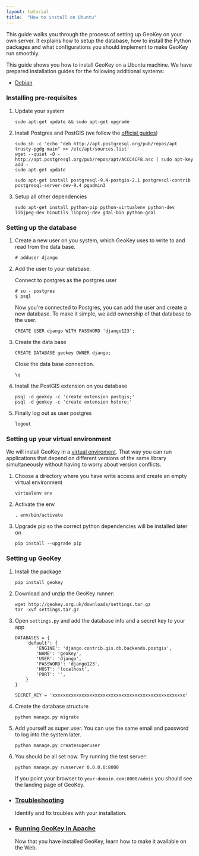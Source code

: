 ```yaml
---
layout: tutorial
title:  "How to install on Ubuntu"
---
```


This guide walks you through the process of setting up GeoKey on your own server. It explains how to setup the database, how to install the Python packages and what configurations you should implement to make GeoKey run smoothly.

<div class="info-box alert alert-warning">
    <i class="fa fa-exclamation-triangle"></i>
    <div>
        This guide shows you how to install GeoKey on a Ubuntu machine. We have prepared installation guides for the following additional systems:
        <ul class="tutorial-links">
            <li><a href="/help/how-to-install.html">Debian</a></li>
        </ul>
    </div>
</div>

### Installing pre-requisites

1. Update your system

    ```
    sudo apt-get update && sudo apt-get upgrade
    ```

2. Install Postgres and PostGIS (we follow the [official guides](http://trac.osgeo.org/postgis/wiki/UsersWikiPostGIS21UbuntuPGSQL93Apt))

    ```
    sudo sh -c 'echo "deb http://apt.postgresql.org/pub/repos/apt trusty-pgdg main" >> /etc/apt/sources.list'
    wget --quiet -O - http://apt.postgresql.org/pub/repos/apt/ACCC4CF8.asc | sudo apt-key add -
    sudo apt-get update

    sudo apt-get install postgresql-9.4-postgis-2.1 postgresql-contrib postgresql-server-dev-9.4 pgadmin3
    ```

3. Setup all other dependencies

    ```
    sudo apt-get install python-pip python-virtualenv python-dev libjpeg-dev binutils libproj-dev gdal-bin python-gdal
    ```

### Setting up the database

1. Create a new user on you system, which GeoKey uses to write to and read from the data base.

    ```
    # adduser django
    ```

2. Add the user to your database.

    Connect to postgres as the postgres user

    ```
    # su - postgres
    $ psql
    ```

    Now you're connected to Postgres, you can add the user and create a new database. To make it simple, we add ownership of that database to the user.

    ```
    CREATE USER django WITH PASSWORD 'django123';
    ```

3. Create the data base

    ```
    CREATE DATABASE geokey OWNER django;
    ```

    Close the data base connection.

    ```
    \q
    ```

4. Install the PostGIS extension on you database

    ```
    psql -d geokey -c 'create extension postgis;'
    psql -d geokey -c 'create extension hstore;'
    ```

5. Finally log out as user postgres

    ```
    logout
    ```

### Setting up your virtual environment

We will install GeoKey in a [virtual enviroment](http://virtualenv.readthedocs.org/en/latest/virtualenv.html). That way you can run applications that depend on different versions of the same library simultaneously without having to worry about version conflicts.

1. Choose a directory where you have write access and create an empty virtual environment

    ```
    virtualenv env
    ```

2. Activate the env

    ```
    . env/bin/activate
    ```

3. Upgrade pip so the correct python dependencies will be installed later on

    ```
    pip install --upgrade pip
    ```

### Setting up GeoKey

1. Install the package

    ```
    pip install geokey
    ```

2. Download and unzip the GeoKey runner:

    ```
    wget http://geokey.org.uk/downloads/settings.tar.gz
    tar -xvf settings.tar.gz
    ```

3. Open `settings.py` and add the database info and a secret key to your app

    ```
    DATABASES = {
        'default': {
            'ENGINE': 'django.contrib.gis.db.backends.postgis',
            'NAME': 'geokey',
            'USER': 'django',
            'PASSWORD': 'django123',
            'HOST': 'localhost',
            'PORT': '',
        }
    }

    SECRET_KEY = 'xxxxxxxxxxxxxxxxxxxxxxxxxxxxxxxxxxxxxxxxxxxxxxxxxx'
    ```


4. Create the database structure

    ```
    python manage.py migrate
    ```

5. Add yourself as super user. You can use the same email and password to log into the system later.

    ```
    python manage.py createsuperuser
    ```

6. You should be all set now. Try running the test server:

    ```
    python manage.py runserver 0.0.0.0:8000
    ```

   If you point your browser to `your-domain.com:8000/admin` you should see the landing page of GeoKey.


<div class="info-box alert alert-success">
    <i class="fa fa-check-square-o"></i>
    <div>
        <ul class="tutorial-links">
            <li>
                <h3><a href="/help/install-troubleshooting.html">Troubleshooting</a></h3>
                <p>Identify and fix troubles with your installation.</p>
            </li>
            <li>
                <h3><a href="/help/run-in-apache.html">Running GeoKey in Apache</a></h3>
                <p>Now that you have installed GeoKey, learn how to make it available on the Web.</p>
            </li>
        </ul>
    </div>
</div>
